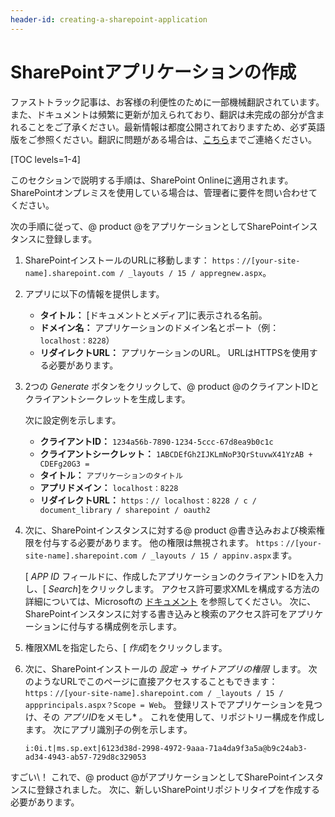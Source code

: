 ```yaml
---
header-id: creating-a-sharepoint-application
---
```


# SharePointアプリケーションの作成

<p class="alert alert-info"><span class="wysiwyg-color-blue120">ファストトラック記事は、お客様の利便性のために一部機械翻訳されています。また、ドキュメントは頻繁に更新が加えられており、翻訳は未完成の部分が含まれることをご了承ください。最新情報は都度公開されておりますため、必ず英語版をご参照ください。翻訳に問題がある場合は、<a href="mailto:support-content-jp@liferay.com">こちら</a>までご連絡ください。</span></p>

[TOC levels=1-4]

このセクションで説明する手順は、SharePoint Onlineに適用されます。 SharePointオンプレミスを使用している場合は、管理者に要件を問い合わせてください。

次の手順に従って、@ product @をアプリケーションとしてSharePointインスタンスに登録します。

1.  SharePointインストールのURLに移動します： `https：//[your-site-name].sharepoint.com / _layouts / 15 / appregnew.aspx`。

2.  アプリに以下の情報を提供します。

      - **タイトル：** [ドキュメントとメディア]に表示される名前。
      - **ドメイン名：** アプリケーションのドメイン名とポート（例： `localhost：8228`）
      - **リダイレクトURL：** アプリケーションのURL。 URLはHTTPSを使用する必要があります。

3.  2つの *Generate* ボタンをクリックして、@ product @のクライアントIDとクライアントシークレットを生成します。

    次に設定例を示します。

      - **クライアントID：** `1234a56b-7890-1234-5ccc-67d8ea9b0c1c`
      - **クライアントシークレット：** `1ABCDEfGh2IJKLmNoP3QrStuvwX41YzAB + CDEFg20G3 =`
      - **タイトル：** `アプリケーションのタイトル`
      - **アプリドメイン：** `localhost：8228`
      - **リダイレクトURL：** `https：// localhost：8228 / c / document_library / sharepoint / oauth2`

4.  次に、SharePointインスタンスに対する@ product @書き込みおよび検索権限を付与する必要があります。 他の権限は無視されます。 `https：//[your-site-name].sharepoint.com / _layouts / 15 / appinv.aspx`ます。

    [ *APP ID* フィールドに、作成したアプリケーションのクライアントIDを入力し、[ *Search*]をクリックします。 アクセス許可要求XMLを構成する方法の詳細については、Microsoftの [ドキュメント](https://docs.microsoft.com/en-us/sharepoint/dev/sp-add-ins/add-in-permissions-in-sharepoint) を参照してください。 次に、SharePointインスタンスに対する書き込みと検索のアクセス許可をアプリケーションに付与する構成例を示します。<AppPermissionRequests> <AppPermissionRequest scope="http://sharepoint/content/sitecollection/web/list" Right="Write" /> <AppPermissionRequest scope="http://sharepoint/search" Right="QueryAsUserIgnoreAppPrincipal" /> </AppPermissionRequests>

5.  権限XMLを指定したら、[ *作成*]をクリックします。

6.  次に、SharePointインストールの *設定* → *サイトアプリの権限* します。 次のようなURLでこのページに直接アクセスすることもできます： `https：//[your-site-name].sharepoint.com / _layouts / 15 / appprincipals.aspx？Scope = Web`。 登録リストでアプリケーションを見つけ、その *アプリID*をメモし* 。 これを使用して、リポジトリー構成を作成します。 次にアプリ識別子の例を示します。</p> 
   
        i:0i.t|ms.sp.ext|6123d38d-2998-4972-9aaa-71a4da9f3a5a@b9c24ab3-ad34-4943-ab57-729d8c329053
       </li> </ol>

すごい\！ これで、@ product @がアプリケーションとしてSharePointインスタンスに登録されました。 次に、新しいSharePointリポジトリタイプを作成する必要があります。
